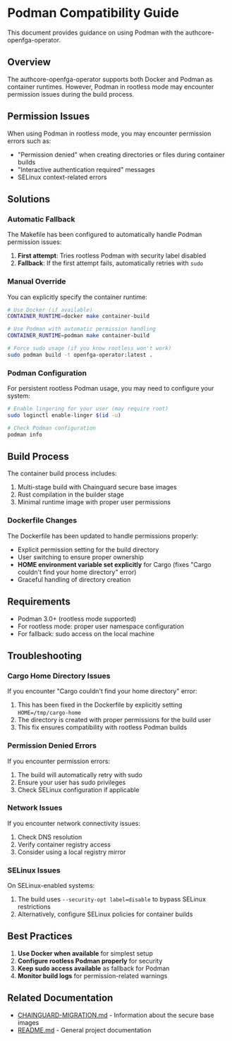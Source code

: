 # Podman Compatibility Guide

This document provides guidance on using Podman with the authcore-openfga-operator.

## Overview

The authcore-openfga-operator supports both Docker and Podman as container runtimes. However, Podman in rootless mode may encounter permission issues during the build process.

## Permission Issues

When using Podman in rootless mode, you may encounter permission errors such as:
- "Permission denied" when creating directories or files during container builds
- "Interactive authentication required" messages
- SELinux context-related errors

## Solutions

### Automatic Fallback

The Makefile has been configured to automatically handle Podman permission issues:

1. **First attempt**: Tries rootless Podman with security label disabled
2. **Fallback**: If the first attempt fails, automatically retries with `sudo`

### Manual Override

You can explicitly specify the container runtime:

```bash
# Use Docker (if available)
CONTAINER_RUNTIME=docker make container-build

# Use Podman with automatic permission handling
CONTAINER_RUNTIME=podman make container-build

# Force sudo usage (if you know rootless won't work)
sudo podman build -t openfga-operator:latest .
```

### Podman Configuration

For persistent rootless Podman usage, you may need to configure your system:

```bash
# Enable lingering for your user (may require root)
sudo loginctl enable-linger $(id -u)

# Check Podman configuration
podman info
```

## Build Process

The container build process includes:
1. Multi-stage build with Chainguard secure base images
2. Rust compilation in the builder stage
3. Minimal runtime image with proper user permissions

### Dockerfile Changes

The Dockerfile has been updated to handle permissions properly:
- Explicit permission setting for the build directory
- User switching to ensure proper ownership
- **HOME environment variable set explicitly** for Cargo (fixes "Cargo couldn't find your home directory" error)
- Graceful handling of directory creation

## Requirements

- Podman 3.0+ (rootless mode supported)
- For rootless mode: proper user namespace configuration
- For fallback: sudo access on the local machine

## Troubleshooting

### Cargo Home Directory Issues
If you encounter "Cargo couldn't find your home directory" error:
1. This has been fixed in the Dockerfile by explicitly setting `HOME=/tmp/cargo-home`
2. The directory is created with proper permissions for the build user
3. This fix ensures compatibility with rootless Podman builds

### Permission Denied Errors
If you encounter permission errors:
1. The build will automatically retry with sudo
2. Ensure your user has sudo privileges
3. Check SELinux configuration if applicable

### Network Issues
If you encounter network connectivity issues:
1. Check DNS resolution
2. Verify container registry access
3. Consider using a local registry mirror

### SELinux Issues
On SELinux-enabled systems:
1. The build uses `--security-opt label=disable` to bypass SELinux restrictions
2. Alternatively, configure SELinux policies for container builds

## Best Practices

1. **Use Docker when available** for simplest setup
2. **Configure rootless Podman properly** for security
3. **Keep sudo access available** as fallback for Podman
4. **Monitor build logs** for permission-related warnings

## Related Documentation

- [CHAINGUARD-MIGRATION.md](CHAINGUARD-MIGRATION.md) - Information about the secure base images
- [README.md](README.md) - General project documentation